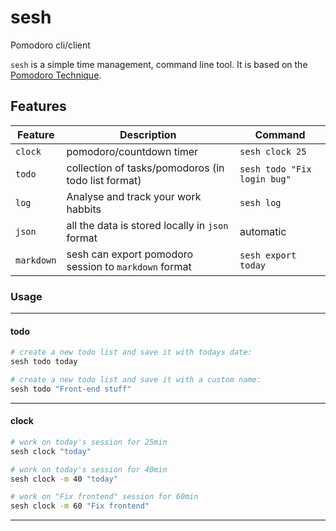 # sesh

Pomodoro cli/client

`sesh` is a simple time management, command line tool. It is based on 
the [Pomodoro Technique](https://en.wikipedia.org/wiki/Pomodoro_Technique).

## Features 

| Feature    | Description                                           | Command                     |
|------------|-------------------------------------------------------|-----------------------------|
| `clock`    | pomodoro/countdown timer                              | `sesh clock 25`             |
| `todo`     | collection of tasks/pomodoros (in todo list format)   | `sesh todo "Fix login bug"` |
| `log`      | Analyse and track your work habbits                   | `sesh log`                  |
| `json`     | all the data is stored locally in `json` format       | automatic                   |
| `markdown` | sesh can export pomodoro session to `markdown` format | `sesh export today`         |

### Usage

---
#### todo

```bash
# create a new todo list and save it with todays date:
sesh todo today 
```

```bash
# create a new todo list and save it with a custom name:
sesh todo "Front-end stuff"
```
---
#### clock

```bash
# work on today's session for 25min
sesh clock "today"
```

```bash
# work on today's session for 40min
sesh clock -m 40 "today"
```

```bash
# work on "Fix frontend" session for 60min
sesh clock -m 60 "Fix frontend"
```
___
